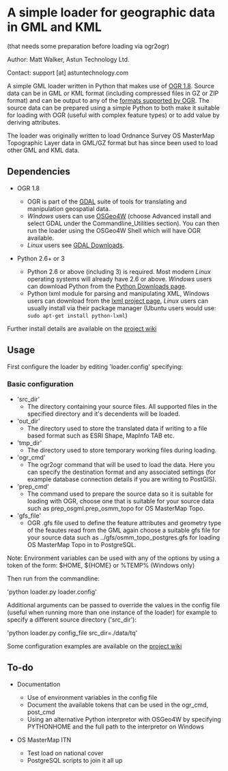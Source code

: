 # A simple loader for geographic data in GML and KML #
(that needs some preparation before loading via ogr2ogr)

Author: Matt Walker, Astun Technology Ltd.

Contact: support [at] astuntechnology.com

A simple GML loader written in Python that makes use of [OGR 1.8](http://www.gdal.org/ogr/). Source data can be in GML or KML format (including compressed files in GZ or ZIP format) and can be output to any of the [formats supported by OGR](http://www.gdal.org/ogr/ogr_formats.html). The source data can be prepared using a simple Python to both make it suitable for loading with OGR (useful with complex feature types) or to add value by deriving attributes.

The loader was originally written to load Ordnance Survey OS MasterMap Topographic Layer data in GML/GZ format but has since been used to load other GML and KML data.

## Dependencies ##

* OGR 1.8
  * OGR is part of the [GDAL](http://www.gdal.org/ogr/) suite of tools for translating and manipulation geospatial data.
  * *Windows* users can use [OSGeo4W](http://trac.osgeo.org/osgeo4w/) (choose Advanced install and select GDAL under the Commandline_Utilities section). You can then run the loader using the OSGeo4W Shell which will have OGR available.
  * *Linux* users see [GDAL Downloads](http://trac.osgeo.org/gdal/wiki/DownloadingGdalBinaries).

* Python 2.6+ or 3
  * Python 2.6 or above (including 3) is required. Most modern *Linux* operating systems will already have 2.6 or above. *Windows* users can download Python from the [Python Downloads page](http://www.python.org/download/releases/).
  * Python lxml module for parsing and manipulating XML, Windows users can download from the [lxml project page](http://pypi.python.org/pypi/lxml/2.3/), *Linux* users can usually install via their package manager (Ubuntu users would use: `sudo apt-get install python-lxml`)

Further install details are available on the [project wiki](https://github.com/AstunTechnology/Loader/wiki)

## Usage ##

First configure the loader by editing 'loader.config' specifying:

### Basic configuration ###

* 'src_dir'
  * The directory containing your source files.  All supported files in the specified directory and it's decendents will be loaded.
* 'out_dir'
  * The directory used to store the translated data if writing to a file based format such as ESRI Shape, MapInfo TAB etc.
* 'tmp_dir'
  * The directory used to store temporary working files during loading.
* 'ogr_cmd'
  * The ogr2ogr command that will be used to load the data. Here you can specify the destination format and any associated settings (for example database connection details if you are writing to PostGIS).
* 'prep_cmd'
  * The command used to prepare the source data so it is suitable for loading with OGR, choose one that is suitable for your source data such as prep_osgml.prep_osmm_topo for OS MasterMap Topo.
* 'gfs_file'
  * OGR .gfs file used to define the feature attributes and geometry type of the feautes read from the GML again choose a suitable gfs file for your source data such as ../gfs/osmm_topo_postgres.gfs for loading OS MasterMap Topo in to PostgreSQL.

Note: Environment variables can be used with any of the options by using a token of the form: $HOME, ${HOME} or %TEMP% (Windows only)

Then run from the commandline:

'python loader.py loader.config'

Additional arguments can be passed to override the values in the config file (useful when running more than one instance of the loader) for example to specify a different source directory ('src_dir'):

'python loader.py config_file src_dir=./data/tq'

Some configuration examples are available on the [project wiki](https://github.com/AstunTechnology/Loader/wiki)

## To-do ##

* Documentation
  * Use of environment variables in the config file
  * Document the available tokens that can be used in the ogr_cmd, post_cmd
  * Using an alternative Python interpretor with OSGeo4W by specifying PYTHONHOME and the full path to the interpretor on Windows

* OS MasterMap ITN
    * Test load on national cover
    * PostgreSQL scripts to join it all up

